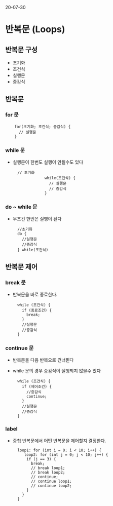 20-07-30
# 반복문 (Loops)
## 반복문 구성
* 초기화
* 조건식
* 실행문
* 증감식 
## 반복문
### for 문 

        for(초기화; 조건식; 증감식) {
          // 실행문
        }
### while 문
* 실행문이 한번도 실행이 안될수도 있다 

        // 초기화
                    while(조건식) {
                      // 실행문
                      // 증감식
                    }
### do ~ while 문
* 무조건 한번은 실행이 된다

        //초기화
        do {
          //실행문
          //증감식
        } while(조건식) 
## 반복문 제어
### break 문 
* 반복문을 바로 종료한다.

        while (조건식) {
          if (종료조건) {
            break;
          }
          //실행문
          //증감식
        }
### continue 문
* 반복문을 다음 반복으로 건너뛴다
* while 문의 경우 증감식이 실행되지 않을수 있다 

        while (조건식) {
          if (제어조건) {
            //증감식
            continue;
          }
          //실행문
          //증감식
        }
### label
* 중첩 반복문에서 어떤 반복문을 제어할지 결정한다. 

        loop1: for (int i = 0; i < 10; i++) {
           loop2: for (int j = 0; j < 10; j++) {
            if (j == 3) {
              break;
              // break loop1;
              // break loop2;
              // continue;
              // continue loop1;
              // continue loop2;
            }
          }
        }